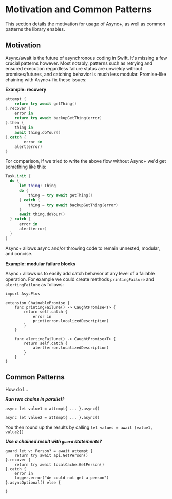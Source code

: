 # Motivation and Common Patterns

This section details the motivation for usage of Async+, as well as common patterns the library enables.

## Motivation

Async/await is the future of asynchronous coding in Swift. It's missing a few crucial patterns however. Most notably, patterns such as retrying and ensured execution regardless failure status are unwieldy without promises/futures, and catching behavior is much less modular.  Promise-like chaining with Async+ fix these issues:

**Example: recovery**

```swift
attempt {
    return try await getThing()
}.recover {
    error in
    return try await backupGetThing(error)
}.then {
    thing in
    await thing.doYour()
}.catch {
		error in
    alert(error)
}
```

For comparison, if we tried to write the above flow without Async+ we'd get something like this:


  ```swift
Task.init {
    do {
        let thing: Thing
        do {
            thing = try await getThing()
        } catch {
            thing = try await backupGetThing(error)
        }
        await thing.doYour()
    } catch {
        error in
        alert(error)
    }
}
  ```

Async+ allows async and/or throwing code to remain unnested, modular, and concise. 

**Example: modular failure blocks**

Async+ allows us to easily add catch behavior at any level of a failable operation. For example we could create methods `printingFailure` and `alertingFailure` as follows:

```
import AsycPlus

extension ChainablePromise {
    func printingFailure() -> CaughtPromise<T> {
        return self.catch {
            error in
            print(error.localizedDescription)
        }
    }
    
    func alertingFailure() -> CaughtPromise<T> {
        return self.catch {
            alert(error.localizedDescription)
        }
    }
}
```



## Common Patterns

How do I...

***Run two chains in parallel?***

`async let value1 = attempt{ ... }.async()`

`async let value2 = attempt{ ... }.async()`

You then round up the results by calling `let values = await [value1, value2])`

***Use a chained result with `guard` statements?***

```
guard let v: Person? = await attempt {
    return try await api.GetPerson()
}.recover {
    return try await localCache.GetPerson()
}.catch {
    error in
    logger.error("We could not get a person")
}.asyncOptional() else {
    
}
```

